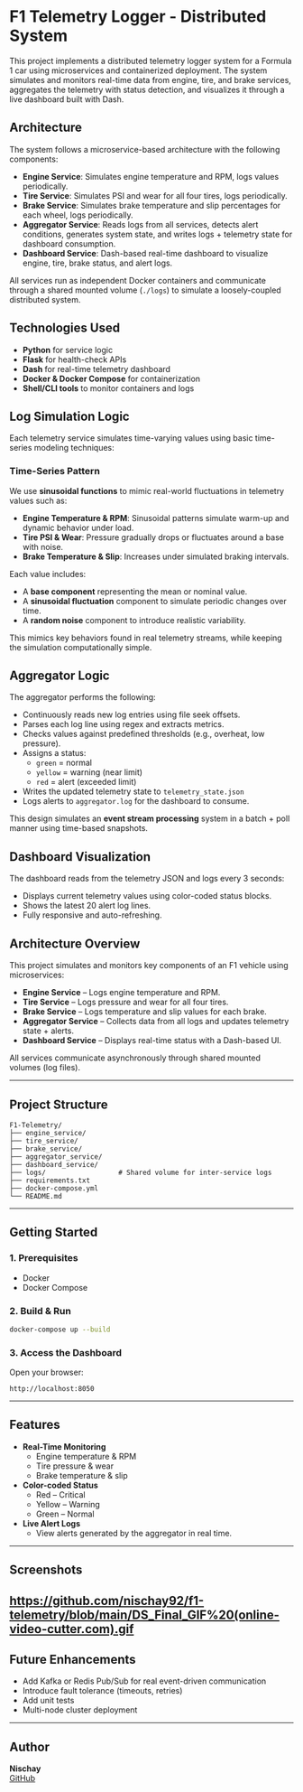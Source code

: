 # F1 Telemetry Logger - Distributed System

This project implements a distributed telemetry logger system for a Formula 1 car using microservices and containerized deployment. The system simulates and monitors real-time data from engine, tire, and brake services, aggregates the telemetry with status detection, and visualizes it through a live dashboard built with Dash.

## Architecture

The system follows a microservice-based architecture with the following components:

- **Engine Service**: Simulates engine temperature and RPM, logs values periodically.
- **Tire Service**: Simulates PSI and wear for all four tires, logs periodically.
- **Brake Service**: Simulates brake temperature and slip percentages for each wheel, logs periodically.
- **Aggregator Service**: Reads logs from all services, detects alert conditions, generates system state, and writes logs + telemetry state for dashboard consumption.
- **Dashboard Service**: Dash-based real-time dashboard to visualize engine, tire, brake status, and alert logs.

All services run as independent Docker containers and communicate through a shared mounted volume (`./logs`) to simulate a loosely-coupled distributed system.

## Technologies Used

- **Python** for service logic
- **Flask** for health-check APIs
- **Dash** for real-time telemetry dashboard
- **Docker & Docker Compose** for containerization
- **Shell/CLI tools** to monitor containers and logs

## Log Simulation Logic

Each telemetry service simulates time-varying values using basic time-series modeling techniques:

### Time-Series Pattern

We use **sinusoidal functions** to mimic real-world fluctuations in telemetry values such as:

- **Engine Temperature & RPM**: Sinusoidal patterns simulate warm-up and dynamic behavior under load.
- **Tire PSI & Wear**: Pressure gradually drops or fluctuates around a base with noise.
- **Brake Temperature & Slip**: Increases under simulated braking intervals.

Each value includes:
- A **base component** representing the mean or nominal value.
- A **sinusoidal fluctuation** component to simulate periodic changes over time.
- A **random noise** component to introduce realistic variability.

This mimics key behaviors found in real telemetry streams, while keeping the simulation computationally simple.

## Aggregator Logic

The aggregator performs the following:

- Continuously reads new log entries using file seek offsets.
- Parses each log line using regex and extracts metrics.
- Checks values against predefined thresholds (e.g., overheat, low pressure).
- Assigns a status:
  - `green` = normal
  - `yellow` = warning (near limit)
  - `red` = alert (exceeded limit)
- Writes the updated telemetry state to `telemetry_state.json`
- Logs alerts to `aggregator.log` for the dashboard to consume.

This design simulates an **event stream processing** system in a batch + poll manner using time-based snapshots.

## Dashboard Visualization

The dashboard reads from the telemetry JSON and logs every 3 seconds:

- Displays current telemetry values using color-coded status blocks.
- Shows the latest 20 alert log lines.
- Fully responsive and auto-refreshing.

## Architecture Overview

This project simulates and monitors key components of an F1 vehicle using microservices:

- **Engine Service** – Logs engine temperature and RPM.
- **Tire Service** – Logs pressure and wear for all four tires.
- **Brake Service** – Logs temperature and slip values for each brake.
- **Aggregator Service** – Collects data from all logs and updates telemetry state + alerts.
- **Dashboard Service** – Displays real-time status with a Dash-based UI.

All services communicate asynchronously through shared mounted volumes (log files).

---

## Project Structure

```
F1-Telemetry/
├── engine_service/
├── tire_service/
├── brake_service/
├── aggregator_service/
├── dashboard_service/
├── logs/                  # Shared volume for inter-service logs
├── requirements.txt
├── docker-compose.yml
└── README.md
```

---

## Getting Started

### 1. Prerequisites

- Docker
- Docker Compose

### 2. Build & Run

```bash
docker-compose up --build
```

### 3. Access the Dashboard

Open your browser:

```
http://localhost:8050
```

---

## Features

- **Real-Time Monitoring**
  - Engine temperature & RPM
  - Tire pressure & wear
  - Brake temperature & slip
- **Color-coded Status**
  - Red – Critical
  - Yellow – Warning
  - Green – Normal
- **Live Alert Logs**
  - View alerts generated by the aggregator in real time.

---

## Screenshots

https://github.com/nischay92/f1-telemetry/blob/main/DS_Final_GIF%20(online-video-cutter.com).gif
---

## Future Enhancements

- Add Kafka or Redis Pub/Sub for real event-driven communication
- Introduce fault tolerance (timeouts, retries)
- Add unit tests
- Multi-node cluster deployment

---

## Author

**Nischay**  
[GitHub](https://github.com/nischay92)
